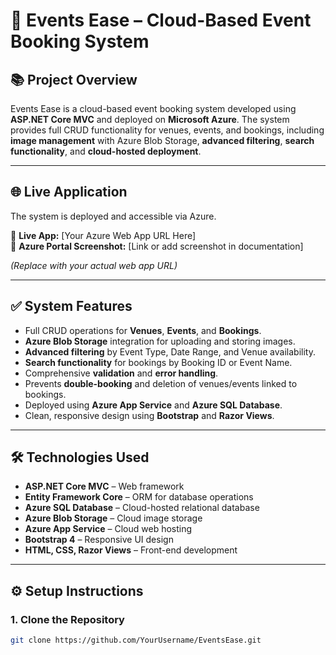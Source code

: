 # 📄 Events Ease – Cloud-Based Event Booking System

## 📚 Project Overview
Events Ease is a cloud-based event booking system developed using **ASP.NET Core MVC** and deployed on **Microsoft Azure**. The system provides full CRUD functionality for venues, events, and bookings, including **image management** with Azure Blob Storage, **advanced filtering**, **search functionality**, and **cloud-hosted deployment**.

---

## 🌐 Live Application
The system is deployed and accessible via Azure.

🔗 **Live App:** [Your Azure Web App URL Here]  
🔗 **Azure Portal Screenshot:** [Link or add screenshot in documentation]

*(Replace with your actual web app URL)*

---

## ✅ System Features
- Full CRUD operations for **Venues**, **Events**, and **Bookings**.
- **Azure Blob Storage** integration for uploading and storing images.
- **Advanced filtering** by Event Type, Date Range, and Venue availability.
- **Search functionality** for bookings by Booking ID or Event Name.
- Comprehensive **validation** and **error handling**.
- Prevents **double-booking** and deletion of venues/events linked to bookings.
- Deployed using **Azure App Service** and **Azure SQL Database**.
- Clean, responsive design using **Bootstrap** and **Razor Views**.

---

## 🛠️ Technologies Used
- **ASP.NET Core MVC** – Web framework
- **Entity Framework Core** – ORM for database operations
- **Azure SQL Database** – Cloud-hosted relational database
- **Azure Blob Storage** – Cloud image storage
- **Azure App Service** – Cloud web hosting
- **Bootstrap 4** – Responsive UI design
- **HTML, CSS, Razor Views** – Front-end development

---

## ⚙️ Setup Instructions

### 1. Clone the Repository
```bash
git clone https://github.com/YourUsername/EventsEase.git
